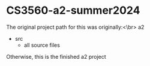 # CS3560-a2-summer2024
The original project path for this was originally:<\br>
a2
- src
	- all source files

Otherwise, this is the finished a2 project
